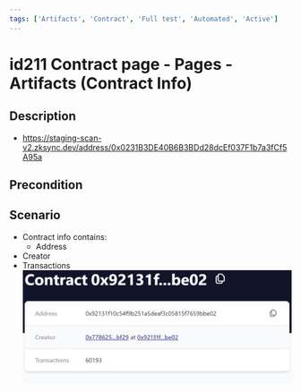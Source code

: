 ```yaml
---
tags: ['Artifacts', 'Contract', 'Full test', 'Automated', 'Active']
---
```


# id211 Contract page - Pages - Artifacts (Contract Info)

## Description
  - https://staging-scan-v2.zksync.dev/address/0x0231B3DE40B6B3BDd28dcEf037F1b7a3fCf5A95a

## Precondition


## Scenario
- Contract info contains:
    - Address
- Creator
- Transactions
  ![Screenshot](../../../../static/img/Pages/Contracts/id211_1.png)